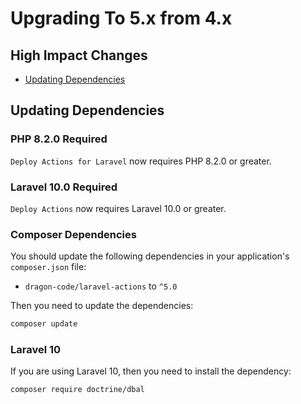 # Upgrading To 5.x from 4.x

## High Impact Changes

- [Updating Dependencies](#updating-dependencies)

## Updating Dependencies

### PHP 8.2.0 Required

`Deploy Actions for Laravel` now requires PHP 8.2.0 or greater.

### Laravel 10.0 Required

`Deploy Actions` now requires Laravel 10.0 or greater.

### Composer Dependencies

You should update the following dependencies in your application's `composer.json` file:

- `dragon-code/laravel-actions` to `^5.0`

Then you need to update the dependencies:

```bash
composer update
```

### Laravel 10

If you are using Laravel 10, then you need to install the dependency:

```bash
composer require doctrine/dbal
```
